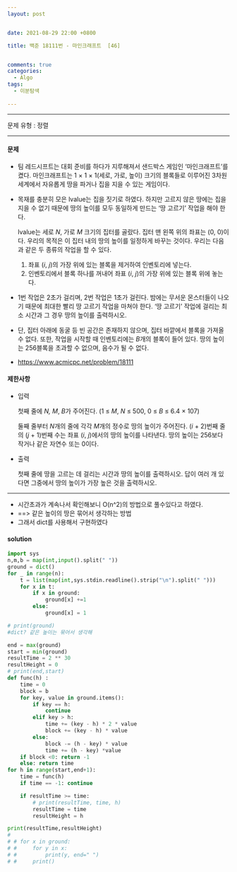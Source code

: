 ```yaml
---
layout: post


date: 2021-08-29 22:00 +0800

title: 백준 18111번 - 마인크래프트  [46]


comments: true
categories: 
  - Algo
tags: 
  - 이분탐색
  
---
```


---



문제 유형 : 정렬

---

#### 문제

- 팀 레드시프트는 대회 준비를 하다가 지루해져서 샌드박스 게임인 ‘마인크래프트’를 켰다. 마인크래프트는 1 × 1 × 1(세로, 가로, 높이) 크기의 블록들로 이루어진 3차원 세계에서 자유롭게 땅을 파거나 집을 지을 수 있는 게임이다.

- 목재를 충분히 모은 lvalue는 집을 짓기로 하였다. 하지만 고르지 않은 땅에는 집을 지을 수 없기 때문에 땅의 높이를 모두 동일하게 만드는 ‘땅 고르기’ 작업을 해야 한다.

  lvalue는 세로 *N*, 가로 *M* 크기의 집터를 골랐다. 집터 맨 왼쪽 위의 좌표는 (0, 0)이다. 우리의 목적은 이 집터 내의 땅의 높이를 일정하게 바꾸는 것이다. 우리는 다음과 같은 두 종류의 작업을 할 수 있다.

  1. 좌표 (*i*, *j*)의 가장 위에 있는 블록을 제거하여 인벤토리에 넣는다.
  2. 인벤토리에서 블록 하나를 꺼내어 좌표 (*i*, *j*)의 가장 위에 있는 블록 위에 놓는다.

- 1번 작업은 2초가 걸리며, 2번 작업은 1초가 걸린다. 밤에는 무서운 몬스터들이 나오기 때문에 최대한 빨리 땅 고르기 작업을 마쳐야 한다. ‘땅 고르기’ 작업에 걸리는 최소 시간과 그 경우 땅의 높이를 출력하시오.

- 단, 집터 아래에 동굴 등 빈 공간은 존재하지 않으며, 집터 바깥에서 블록을 가져올 수 없다. 또한, 작업을 시작할 때 인벤토리에는 *B*개의 블록이 들어 있다. 땅의 높이는 256블록을 초과할 수 없으며, 음수가 될 수 없다.

- https://www.acmicpc.net/problem/18111

#### 제한사항

- 입력

  첫째 줄에 *N, M*, *B*가 주어진다. (1 ≤ *M*, *N* ≤ 500, 0 ≤ *B* ≤ 6.4 × 107)

  둘째 줄부터 *N*개의 줄에 각각 *M*개의 정수로 땅의 높이가 주어진다. (*i* + 2)번째 줄의 (*j* + 1)번째 수는 좌표 (*i*, *j*)에서의 땅의 높이를 나타낸다. 땅의 높이는 256보다 작거나 같은 자연수 또는 0이다.

- 출력

  첫째 줄에 땅을 고르는 데 걸리는 시간과 땅의 높이를 출력하시오. 답이 여러 개 있다면 그중에서 땅의 높이가 가장 높은 것을 출력하시오.

---


- 시간초과가 계속나서 확인해보니 O(n^2)의 방법으로 풀수있다고 하였다.
- ==> 같은 높이의 땅은 묶어서 생각하는 방법 
- 그래서 dict를 사용해서 구현하였다

#### solution

```python
import sys
n,m,b = map(int,input().split(" "))
ground = dict()
for _ in range(n):
    t = list(map(int,sys.stdin.readline().strip("\n").split(" ")))
    for x in t:
        if x in ground:
            ground[x] +=1
        else:
            ground[x] = 1

# print(ground)
#dict? 같은 높이는 묶어서 생각해

end = max(ground)
start = min(ground)
resultTime = 2 ** 30
resultHeight = 0
# print(end,start)
def func(h) :
    time = 0
    block = b
    for key, value in ground.items():
        if key == h:
            continue
        elif key > h:
            time += (key - h) * 2 * value
            block += (key - h) * value
        else:
            block -= (h - key) * value
            time += (h - key) *value
    if block <0: return -1
    else: return time
for h in range(start,end+1):
    time = func(h)
    if time == -1: continue

    if resultTime >= time:
        # print(resultTime, time, h)
        resultTime = time
        resultHeight = h

print(resultTime,resultHeight)
#
# # for x in ground:
# #     for y in x:
# #         print(y, end=" ")
# #     print()
```



 